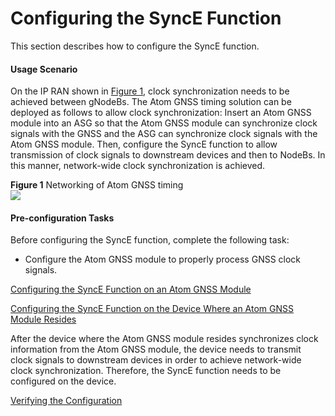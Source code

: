 Configuring the SyncE Function
==============================

This section describes how to configure the SyncE function.

#### Usage Scenario

On the IP RAN shown in [Figure 1](#EN-US_TASK_0000001825721605__fig_dc_ne_atom-gnss_cfg_900301), clock synchronization needs to be achieved between gNodeBs. The Atom GNSS timing solution can be deployed as follows to allow clock synchronization: Insert an Atom GNSS module into an ASG so that the Atom GNSS module can synchronize clock signals with the GNSS and the ASG can synchronize clock signals with the Atom GNSS module. Then, configure the SyncE function to allow transmission of clock signals to downstream devices and then to NodeBs. In this manner, network-wide clock synchronization is achieved.

**Figure 1** Networking of Atom GNSS timing  
![](figure/en-us_image_0000001778922054.png)

#### Pre-configuration Tasks

Before configuring the SyncE function, complete the following task:

* Configure the Atom GNSS module to properly process GNSS clock signals.


[Configuring the SyncE Function on an Atom GNSS Module](../../../../software/nev8r10_vrpv8r16/user/ne/dc_ne_atom-gnss_cfg_9006.html)



[Configuring the SyncE Function on the Device Where an Atom GNSS Module Resides](../../../../software/nev8r10_vrpv8r16/user/ne/dc_ne_atom-gnss_cfg_9007.html)

After the device where the Atom GNSS module resides synchronizes clock information from the Atom GNSS module, the device needs to transmit clock signals to downstream devices in order to achieve network-wide clock synchronization. Therefore, the SyncE function needs to be configured on the device.

[Verifying the Configuration](../../../../software/nev8r10_vrpv8r16/user/ne/dc_ne_atom-gnss_cfg_9008.html)